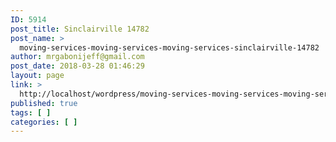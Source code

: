 ```yaml
---
ID: 5914
post_title: Sinclairville 14782
post_name: >
  moving-services-moving-services-moving-services-sinclairville-14782
author: mrgabonijeff@gmail.com
post_date: 2018-03-28 01:46:29
layout: page
link: >
  http://localhost/wordpress/moving-services-moving-services-moving-services-sinclairville-14782/
published: true
tags: [ ]
categories: [ ]
---
```

